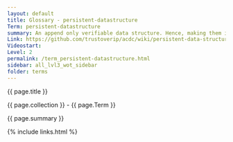 ```yaml
---
layout: default
title: Glossary - persistent-datastructure
Term: persistent-datastructure
summary: An append only verifiable data structure. Hence, making them immutable means distributable and concurrency-friendly. What we sign may not change. 
Link: https://github.com/trustoverip/acdc/wiki/persistent-data-structure
Videostart: 
Level: 2
permalink: /term_persistent-datastructure.html
sidebar: all_lvl3_wot_sidebar
folder: terms
---
```


{{ page.title }}

{{ page.collection }} - {{ page.Term }}

   {{ page.summary }}


 {% include links.html %} 
